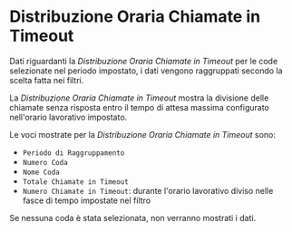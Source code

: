 # Distribuzione Oraria Chiamate in Timeout

Dati riguardanti la *Distribuzione Oraria Chiamate in Timeout* per 
le code selezionate nel periodo impostato, i dati vengono 
raggruppati secondo la scelta fatta nei filtri.

La *Distribuzione Oraria Chiamate in Timeout* mostra la divisione 
delle chiamate senza risposta entro il tempo di attesa massima 
configurato nell'orario lavorativo impostato.

Le voci mostrate per la *Distribuzione Oraria Chiamate in Timeout* 
sono:

- `Periodo di Raggruppamento`
- `Numero Coda`
- `Nome Coda`
- `Totale Chiamate in Timeout`
- `Numero Chiamate in Timeout`: durante l'orario lavorativo diviso nelle
fasce di tempo impostate nel filtro

Se nessuna coda è stata selezionata, non verranno mostrati i dati.
